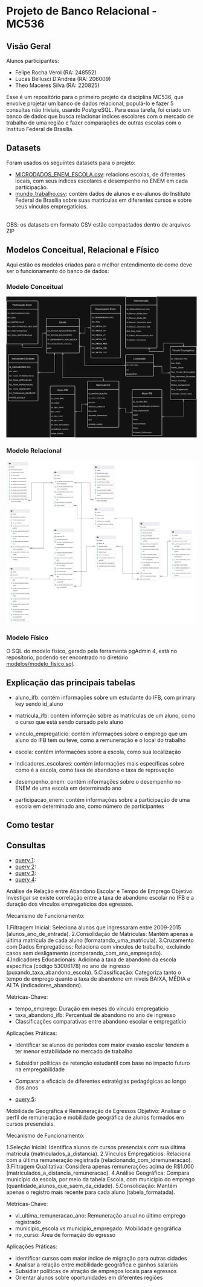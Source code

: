 # Projeto de Banco Relacional - MC536

## Visão Geral
Alunos participantes:
- Felipe Rocha Verol (RA: 248552)
- Lucas Bellusci D'Andréa (RA: 206009)
- Theo Maceres Silva (RA: 220825)

Esse é um repositório para o primeiro projeto da disciplina MC536, que envolve projetar um banco de dados relacional, populá-lo e fazer 5 consultas não triviais, usando PostgreSQL.
Para essa tarefa, foi criado um banco de dados que busca relacionar índices escolares com o mercado de trabalho de uma região e fazer comparações de outras escolas com o Instituo Federal de Brasília.

## Datasets
Foram usados os seguintes datasets para o projeto:
- [MICRODADOS_ENEM_ESCOLA.csv](dados/brutos/microdados_enem_por_escola.zip): relacions escolas, de diferentes locais, com seus índices escolares e desempenho no ENEM em cada participação.
- [mundo_trabalho.csv](dados/brutos/mundo_trabalho_csv.zip): contém dados de alunos e ex-alunos do Instituto Federal de Brasília sobre suas matrículas em diferentes cursos e sobre seus vínculos empregatícios. <br/> <br/>

OBS: os datasets em formato CSV estão compactados dentro de arquivos ZIP

## Modelos Conceitual, Relacional e Físico
Aqui estão os modelos criados para o melhor entendimento de como deve ser o funcionamento do banco de dados:

### Modelo Conceitual
![Modelo Conceitual do Banco de Dados](modelos/modelo_conceitual.png) 

### Modelo Relacional
![Modelo Relacional do Banco de Dados](modelos/modelo_relacional.png)

### Modelo Físico
O SQL do modelo físico, gerado pela ferramenta pgAdmin 4, está no reposítorio, podendo ser encontrado no diretório [modelos/modelo_fisico.sql](modelos/modelo_fisico.sql).

## Explicação das principais tabelas
- aluno_ifb: contém informações sobre um estudante do IFB, com primary key sendo id_aluno
- matricula_ifb: contém informção sobre as matrículas de um aluno, como o curso que está sendo cursado pelo aluno
- vinculo_empregaticio: contém informações sobre o emprego que um aluno do IFB tem ou teve, como a remuneração e o local do trabalho

- escola: contém informações sobre a escola, como sua localização
- indicadores_escolares: contém informações mais específicas sobre como é a escola, como taxa de abandono e taxa de reprovação
- desempenho_enem: contém informações sobre o desempenho no ENEM de uma escola em determinado ano
- participacao_enem: contém informações sobre a participação de uma escola em determinado ano, como número de participantes

## Como testar
 
## Consultas
- [query 1](queries/query1.sql):
- [query 2](queries/query2.sql):
- [query 3](queries/query3.sql):
- [query 4](queries/query4.sql):

Análise de Relação entre Abandono Escolar e Tempo de Emprego
Objetivo: Investigar se existe correlação entre a taxa de abandono escolar no IFB e a duração dos vínculos empregatícios dos egressos.

Mecanismo de Funcionamento:

1.Filtragem Inicial: Seleciona alunos que ingressaram entre 2009-2015 (alunos_ano_de_entrada).
2.Consolidação de Matrículas: Mantém apenas a última matrícula de cada aluno (formatando_uma_matricula).
3.Cruzamento com Dados Empregatícios: Relaciona com vínculos de trabalho, excluindo casos sem desligamento (comparando_com_ano_empregado).
4.Indicadores Educacionais: Adiciona a taxa de abandono da escola específica (código 53006178) no ano de ingresso (puxando_taxa_abandono_escola).
5.Classificação: Categoriza tanto o tempo de emprego quanto a taxa de abandono em níveis BAIXA, MÉDIA e ALTA (indicadores_abandono).

Métricas-Chave:

- tempo_emprego: Duração em meses do vínculo empregatício
- taxa_abandono_ifb: Percentual de abandono no ano de ingresso
- Classificações comparativas entre abandono escolar e empregatício

Aplicações Práticas:

- Identificar se alunos de períodos com maior evasão escolar tendem a ter menor estabilidade no mercado de trabalho
- Subsidiar políticas de retenção estudantil com base no impacto futuro na empregabilidade
- Comparar a eficácia de diferentes estratégias pedagógicas ao longo dos anos
  
- [query 5](queries/query5.sql):
  
Mobilidade Geográfica e Remuneração de Egressos
Objetivo: Analisar o perfil de remuneração e mobilidade geográfica de alunos formados em cursos presenciais.

Mecanismo de Funcionamento:

1.Seleção Inicial: Identifica alunos de cursos presenciais com sua última matrícula (matriculados_a_distancia).
2.Vínculos Empregatícios: Relaciona com a última remuneração registrada (relacionando_com_idremuneracao).
3.Filtragem Qualitativa: Considera apenas remunerações acima de R$1.000 (matriculados_a_distancia_remuneracao).
4.Análise Geográfica: Compara município da escola, por meio da tabela Escola, com município do emprego (quantidade_alunos_que_saem_da_cidade).
5.Consolidação: Mantém apenas o registro mais recente para cada aluno (tabela_formatada).

Métricas-Chave:

- vl_ultima_remuneracao_ano: Remuneração anual no último emprego registrado
- municipio_escola vs municipio_empregado: Mobilidade geográfica
- no_curso: Área de formação do egresso

Aplicações Práticas:

- Identificar cursos com maior índice de migração para outras cidades
- Analisar a relação entre mobilidade geográfica e ganhos salariais
- Subsidiar políticas de atração de empregos locais para egressos
- Orientar alunos sobre oportunidades em diferentes regiões
